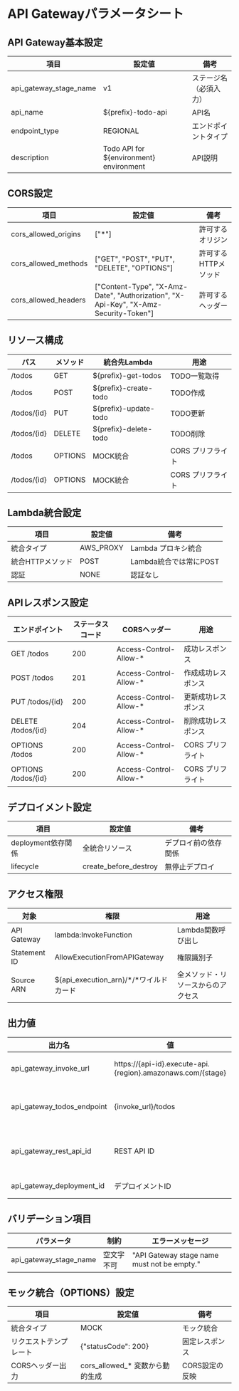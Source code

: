 # API Gatewayパラメータシート

## API Gateway基本設定
| 項目 | 設定値 | 備考 |
| --- | --- | --- |
| api_gateway_stage_name | v1 | ステージ名（必須入力） |
| api_name | ${prefix}-todo-api | API名 |
| endpoint_type | REGIONAL | エンドポイントタイプ |
| description | Todo API for ${environment} environment | API説明 |

## CORS設定
| 項目 | 設定値 | 備考 |
| --- | --- | --- |
| cors_allowed_origins | ["*"] | 許可するオリジン |
| cors_allowed_methods | ["GET", "POST", "PUT", "DELETE", "OPTIONS"] | 許可するHTTPメソッド |
| cors_allowed_headers | ["Content-Type", "X-Amz-Date", "Authorization", "X-Api-Key", "X-Amz-Security-Token"] | 許可するヘッダー |

## リソース構成
| パス | メソッド | 統合先Lambda | 用途 |
| --- | --- | --- | --- |
| /todos | GET | ${prefix}-get-todos | TODO一覧取得 |
| /todos | POST | ${prefix}-create-todo | TODO作成 |
| /todos/{id} | PUT | ${prefix}-update-todo | TODO更新 |
| /todos/{id} | DELETE | ${prefix}-delete-todo | TODO削除 |
| /todos | OPTIONS | MOCK統合 | CORS プリフライト |
| /todos/{id} | OPTIONS | MOCK統合 | CORS プリフライト |

## Lambda統合設定
| 項目 | 設定値 | 備考 |
| --- | --- | --- |
| 統合タイプ | AWS_PROXY | Lambda プロキシ統合 |
| 統合HTTPメソッド | POST | Lambda統合では常にPOST |
| 認証 | NONE | 認証なし |

## APIレスポンス設定
| エンドポイント | ステータスコード | CORSヘッダー | 用途 |
| --- | --- | --- | --- |
| GET /todos | 200 | Access-Control-Allow-* | 成功レスポンス |
| POST /todos | 201 | Access-Control-Allow-* | 作成成功レスポンス |
| PUT /todos/{id} | 200 | Access-Control-Allow-* | 更新成功レスポンス |
| DELETE /todos/{id} | 204 | Access-Control-Allow-* | 削除成功レスポンス |
| OPTIONS /todos | 200 | Access-Control-Allow-* | CORS プリフライト |
| OPTIONS /todos/{id} | 200 | Access-Control-Allow-* | CORS プリフライト |

## デプロイメント設定
| 項目 | 設定値 | 備考 |
| --- | --- | --- |
| deployment依存関係 | 全統合リソース | デプロイ前の依存関係 |
| lifecycle | create_before_destroy | 無停止デプロイ |

## アクセス権限
| 対象 | 権限 | 用途 |
| --- | --- | --- |
| API Gateway | lambda:InvokeFunction | Lambda関数呼び出し |
| Statement ID | AllowExecutionFromAPIGateway | 権限識別子 |
| Source ARN | ${api_execution_arn}/*/*ワイルドカード | 全メソッド・リソースからのアクセス |

## 出力値
| 出力名 | 値 | 用途 |
| --- | --- | --- |
| api_gateway_invoke_url | https://{api-id}.execute-api.{region}.amazonaws.com/{stage} | API ベースURL |
| api_gateway_todos_endpoint | {invoke_url}/todos | TODOsエンドポイント |
| api_gateway_rest_api_id | REST API ID | 他リソースからの参照 |
| api_gateway_deployment_id | デプロイメントID | デプロイ識別 |

## バリデーション項目
| パラメータ | 制約 | エラーメッセージ |
| --- | --- | --- |
| api_gateway_stage_name | 空文字不可 | "API Gateway stage name must not be empty." |

## モック統合（OPTIONS）設定
| 項目 | 設定値 | 備考 |
| --- | --- | --- |
| 統合タイプ | MOCK | モック統合 |
| リクエストテンプレート | {"statusCode": 200} | 固定レスポンス |
| CORSヘッダー出力 | cors_allowed_* 変数から動的生成 | CORS設定の反映 |